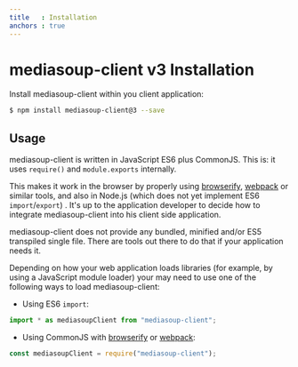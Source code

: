 ```yaml
---
title   : Installation
anchors : true
---
```



# mediasoup-client v3 Installation

Install mediasoup-client within you client application:

```bash
$ npm install mediasoup-client@3 --save
```


## Usage

mediasoup-client is written in JavaScript ES6 plus CommonJS. This is: it uses `require()` and `module.exports` internally.

This makes it work in the browser by properly using [browserify](http://browserify.org), [webpack](https://webpack.js.org) or similar tools, and also in Node.js (which does not yet implement ES6 `import`/`export`) . It's up to the application developer to decide how to integrate mediasoup-client into his client side application.

<div markdown="1" class="note">
mediasoup-client does not provide any bundled, minified and/or ES5 transpiled single file. There are tools out there to do that if your application needs it.
</div>

Depending on how your web application loads libraries (for example, by using a JavaScript module loader) your may need to use one of the following ways to load mediasoup-client:

* Using ES6 `import`:

```javascript
import * as mediasoupClient from "mediasoup-client";
```

* Using CommonJS with [browserify](http://browserify.org) or [webpack](https://webpack.github.io): 

```javascript
const mediasoupClient = require("mediasoup-client");
```
